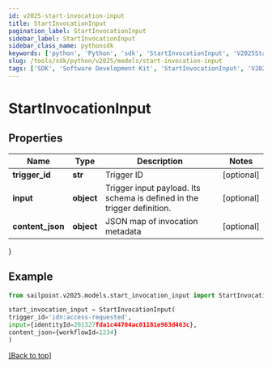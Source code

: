 ```yaml
---
id: v2025-start-invocation-input
title: StartInvocationInput
pagination_label: StartInvocationInput
sidebar_label: StartInvocationInput
sidebar_class_name: pythonsdk
keywords: ['python', 'Python', 'sdk', 'StartInvocationInput', 'V2025StartInvocationInput'] 
slug: /tools/sdk/python/v2025/models/start-invocation-input
tags: ['SDK', 'Software Development Kit', 'StartInvocationInput', 'V2025StartInvocationInput']
---
```


# StartInvocationInput


## Properties

Name | Type | Description | Notes
------------ | ------------- | ------------- | -------------
**trigger_id** | **str** | Trigger ID | [optional] 
**input** | **object** | Trigger input payload. Its schema is defined in the trigger definition. | [optional] 
**content_json** | **object** | JSON map of invocation metadata | [optional] 
}

## Example

```python
from sailpoint.v2025.models.start_invocation_input import StartInvocationInput

start_invocation_input = StartInvocationInput(
trigger_id='idn:access-requested',
input={identityId=201327fda1c44704ac01181e963d463c},
content_json={workflowId=1234}
)

```
[[Back to top]](#) 

